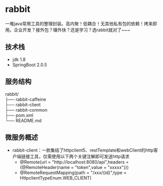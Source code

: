 # rabbit
  一堆java常用工具的整理封装。高内聚！低耦合！无其他私有包的依赖！拷来即用。企业开发？接外包？赚外快？还是学习？选rabbit就对了~~~

## 技术栈
- jdk 1.8
- SpringBoot 2.0.5

## 服务结构
rabbit/<br>
├── rabbit-caffeine<br>
├── rabbit-client<br>
├── rabbit-common<br>
├── pom.xml<br>
└── README.md<br>

## 微服务概述
- rabbit-client：一款集结了httpclient5、restTemplate和webClient的http客户端链接工具，仅需使用以下两个关键注解即可发送http请求
  - @Remote(url = "http://localhost:8080/api",headers = {@RemoteHeader(name = "token",value = "xxxxx")})
  - @RemoteRequestMapping(path = "/xxx/{id}",type = HttpclientTypeEnum.WEB_CLIENT)

